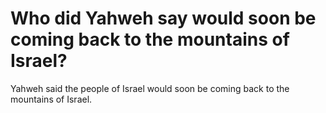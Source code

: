 # Who did Yahweh say would soon be coming back to the mountains of Israel?

Yahweh said the people of Israel would soon be coming back to the mountains of Israel.
